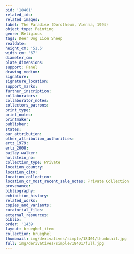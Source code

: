 ```yaml
---
pid: '18401'
related_ids: 
related_images: 
label: The Paradise (Dorotheum, Vienna, 1994)
object_type: Painting
genre: Religious
tags: Deer Dog Lion Sheep
realdate: 
height_cm: '51.5'
width_cm: '67'
diameter_cm: 
plate_dimensions: 
support: Panel
drawing_medium: 
signature: 
signature_location: 
support_marks: 
further_inscription: 
collaborators: 
collaborator_notes: 
collectors_patrons: 
print_type: 
print_notes: 
printmaker: 
publisher: 
states: 
our_attribution: 
other_attribution_authorities: 
ertz_1979: 
ertz_2008: 
bailey_walker: 
hollstein_no: 
collection_type: Private
location_country: 
location_city: 
location_collection: 
location_or_most_recent_sale_notes: Private Collection
provenance: 
bibliography: 
exhibition_history: 
related_works: 
copies_and_variants: 
curatorial_files: 
external_resources: 
biblio: 
order: '1439'
layout: brueghel_item
collection: brueghel
thumbnail: img/derivatives/simple/18401/thumbnail.jpg
full: img/derivatives/simple/18401/full.jpg
---
```

